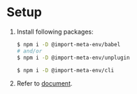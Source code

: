 # Setup

1. Install following packages:

   ```sh
   $ npm i -D @import-meta-env/babel
   # and/or
   $ npm i -D @import-meta-env/unplugin

   $ npm i -D @import-meta-env/cli
   ```

1. Refer to [document](https://runtime-env.github.io/import-meta-env/guide/getting-started/introduction.html).

